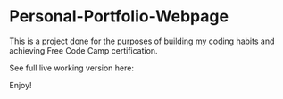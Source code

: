 # Personal-Portfolio-Webpage
This is a project done for the purposes of building my coding habits and achieving Free Code Camp certification.

See full live working version here: 

Enjoy! 
